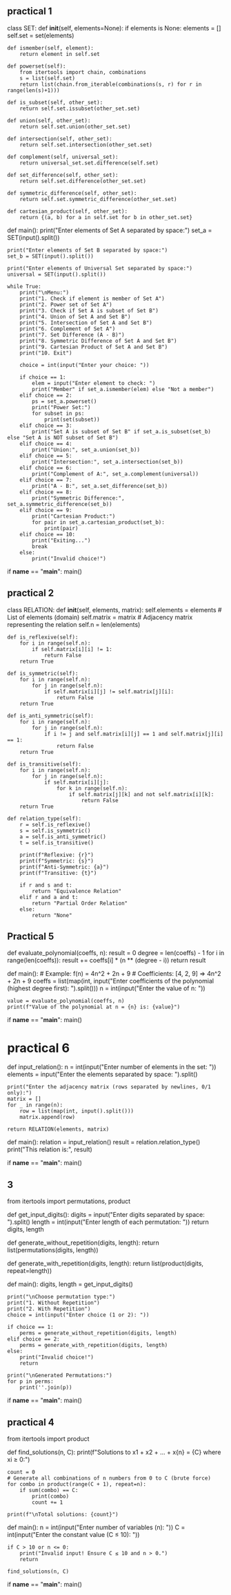 ## practical 1
class SET:
    def __init__(self, elements=None):
        if elements is None:
            elements = []
        self.set = set(elements)

    def ismember(self, element):
        return element in self.set

    def powerset(self):
        from itertools import chain, combinations
        s = list(self.set)
        return list(chain.from_iterable(combinations(s, r) for r in range(len(s)+1)))

    def is_subset(self, other_set):
        return self.set.issubset(other_set.set)

    def union(self, other_set):
        return self.set.union(other_set.set)

    def intersection(self, other_set):
        return self.set.intersection(other_set.set)

    def complement(self, universal_set):
        return universal_set.set.difference(self.set)

    def set_difference(self, other_set):
        return self.set.difference(other_set.set)

    def symmetric_difference(self, other_set):
        return self.set.symmetric_difference(other_set.set)

    def cartesian_product(self, other_set):
        return {(a, b) for a in self.set for b in other_set.set}


def main():
    print("Enter elements of Set A separated by space:")
    set_a = SET(input().split())

    print("Enter elements of Set B separated by space:")
    set_b = SET(input().split())

    print("Enter elements of Universal Set separated by space:")
    universal = SET(input().split())

    while True:
        print("\nMenu:")
        print("1. Check if element is member of Set A")
        print("2. Power set of Set A")
        print("3. Check if Set A is subset of Set B")
        print("4. Union of Set A and Set B")
        print("5. Intersection of Set A and Set B")
        print("6. Complement of Set A")
        print("7. Set Difference (A - B)")
        print("8. Symmetric Difference of Set A and Set B")
        print("9. Cartesian Product of Set A and Set B")
        print("10. Exit")

        choice = int(input("Enter your choice: "))

        if choice == 1:
            elem = input("Enter element to check: ")
            print("Member" if set_a.ismember(elem) else "Not a member")
        elif choice == 2:
            ps = set_a.powerset()
            print("Power Set:")
            for subset in ps:
                print(set(subset))
        elif choice == 3:
            print("Set A is subset of Set B" if set_a.is_subset(set_b) else "Set A is NOT subset of Set B")
        elif choice == 4:
            print("Union:", set_a.union(set_b))
        elif choice == 5:
            print("Intersection:", set_a.intersection(set_b))
        elif choice == 6:
            print("Complement of A:", set_a.complement(universal))
        elif choice == 7:
            print("A - B:", set_a.set_difference(set_b))
        elif choice == 8:
            print("Symmetric Difference:", set_a.symmetric_difference(set_b))
        elif choice == 9:
            print("Cartesian Product:")
            for pair in set_a.cartesian_product(set_b):
                print(pair)
        elif choice == 10:
            print("Exiting...")
            break
        else:
            print("Invalid choice!")


if __name__ == "__main__":
    main()
## practical 2
class RELATION:
    def __init__(self, elements, matrix):
        self.elements = elements  # List of elements (domain)
        self.matrix = matrix      # Adjacency matrix representing the relation
        self.n = len(elements)

    def is_reflexive(self):
        for i in range(self.n):
            if self.matrix[i][i] != 1:
                return False
        return True

    def is_symmetric(self):
        for i in range(self.n):
            for j in range(self.n):
                if self.matrix[i][j] != self.matrix[j][i]:
                    return False
        return True

    def is_anti_symmetric(self):
        for i in range(self.n):
            for j in range(self.n):
                if i != j and self.matrix[i][j] == 1 and self.matrix[j][i] == 1:
                    return False
        return True

    def is_transitive(self):
        for i in range(self.n):
            for j in range(self.n):
                if self.matrix[i][j]:
                    for k in range(self.n):
                        if self.matrix[j][k] and not self.matrix[i][k]:
                            return False
        return True

    def relation_type(self):
        r = self.is_reflexive()
        s = self.is_symmetric()
        a = self.is_anti_symmetric()
        t = self.is_transitive()

        print(f"Reflexive: {r}")
        print(f"Symmetric: {s}")
        print(f"Anti-Symmetric: {a}")
        print(f"Transitive: {t}")

        if r and s and t:
            return "Equivalence Relation"
        elif r and a and t:
            return "Partial Order Relation"
        else:
            return "None"
## Practical 5
def evaluate_polynomial(coeffs, n):
    result = 0
    degree = len(coeffs) - 1
    for i in range(len(coeffs)):
        result += coeffs[i] * (n ** (degree - i))
    return result

def main():
    # Example: f(n) = 4n^2 + 2n + 9
    # Coefficients: [4, 2, 9]  => 4n^2 + 2n + 9
    coeffs = list(map(int, input("Enter coefficients of the polynomial (highest degree first): ").split()))
    n = int(input("Enter the value of n: "))
    
    value = evaluate_polynomial(coeffs, n)
    print(f"Value of the polynomial at n = {n} is: {value}")

if __name__ == "__main__":
    main()
# practical 6

def input_relation():
    n = int(input("Enter number of elements in the set: "))
    elements = input("Enter the elements separated by space: ").split()

    print("Enter the adjacency matrix (rows separated by newlines, 0/1 only):")
    matrix = []
    for _ in range(n):
        row = list(map(int, input().split()))
        matrix.append(row)

    return RELATION(elements, matrix)


def main():
    relation = input_relation()
    result = relation.relation_type()
    print("This relation is:", result)


if __name__ == "__main__":
    main()
## 3
from itertools import permutations, product

def get_input_digits():
    digits = input("Enter digits separated by space: ").split()
    length = int(input("Enter length of each permutation: "))
    return digits, length

def generate_without_repetition(digits, length):
    return list(permutations(digits, length))

def generate_with_repetition(digits, length):
    return list(product(digits, repeat=length))

def main():
    digits, length = get_input_digits()
    
    print("\nChoose permutation type:")
    print("1. Without Repetition")
    print("2. With Repetition")
    choice = int(input("Enter choice (1 or 2): "))

    if choice == 1:
        perms = generate_without_repetition(digits, length)
    elif choice == 2:
        perms = generate_with_repetition(digits, length)
    else:
        print("Invalid choice!")
        return

    print("\nGenerated Permutations:")
    for p in perms:
        print(''.join(p))

if __name__ == "__main__":
    main()
## practical 4
from itertools import product

def find_solutions(n, C):
    print(f"Solutions to x1 + x2 + ... + x{n} = {C} where xi ≥ 0:")

    count = 0
    # Generate all combinations of n numbers from 0 to C (brute force)
    for combo in product(range(C + 1), repeat=n):
        if sum(combo) == C:
            print(combo)
            count += 1

    print(f"\nTotal solutions: {count}")

def main():
    n = int(input("Enter number of variables (n): "))
    C = int(input("Enter the constant value (C ≤ 10): "))

    if C > 10 or n <= 0:
        print("Invalid input! Ensure C ≤ 10 and n > 0.")
        return

    find_solutions(n, C)

if __name__ == "__main__":
    main()

